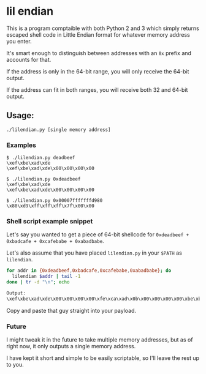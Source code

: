 # lil endian

This is a program comptaible with both Python 2 and 3 which simply returns escaped shell code in Little Endian format for whatever memory address you enter.

It's smart enough to distinguish between addresses with an `0x` prefix and accounts for that.

If the address is only in the 64-bit range, you will only receive the 64-bit output.

If the address can fit in both ranges, you will receive both 32 and 64-bit output.

## Usage:

`./lilendian.py [single memory address]`

### Examples

```
$ ./lilendian.py deadbeef
\xef\xbe\xad\xde
\xef\xbe\xad\xde\x00\x00\x00\x00

$ ./lilendian.py 0xdeadbeef
\xef\xbe\xad\xde
\xef\xbe\xad\xde\x00\x00\x00\x00

$ ./lilendian.py 0x00007fffffffd980
\x80\xd9\xff\xff\xff\x7f\x00\x00
```

### Shell script example snippet

Let's say you wanted to get a piece of 64-bit shellcode for `0xdeadbeef + 0xbadcafe + 0xcafebabe + 0xabadbabe`.

Let's also assume that you have placed `lilendian.py` in your `$PATH` as `lilendian`.

```sh
for addr in {0xdeadbeef,0xbadcafe,0xcafebabe,0xabadbabe}; do
  lilendian $addr | tail -1
done | tr -d "\n"; echo

Output:
\xef\xbe\xad\xde\x00\x00\x00\x00\xfe\xca\xad\x0b\x00\x00\x00\x00\xbe\xba\xfe\xca\x00\x00\x00\x00\xbe\xba\xad\xab\x00\x00\x00\x00  
```

Copy and paste that guy straight into your payload.

### Future

I might tweak it in the future to take multiple memory addresses, but as of right now, it only outputs a single memory address.

I have kept it short and simple to be easily scriptable, so I'll leave the rest up to you.
